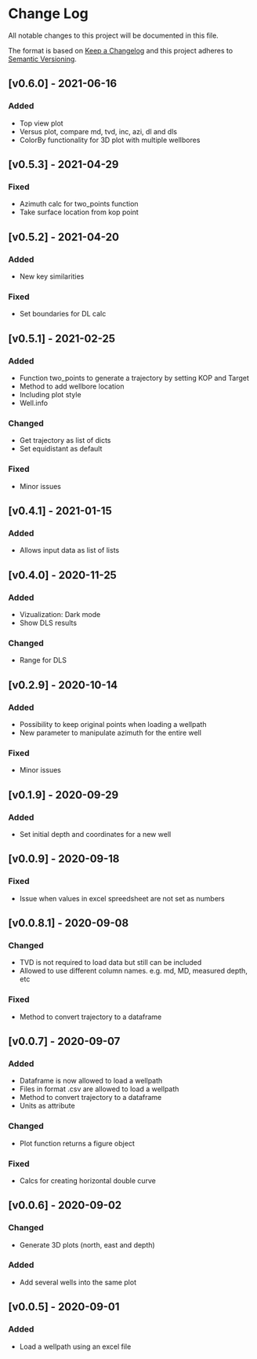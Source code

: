 # Change Log
All notable changes to this project will be documented in this file.
 
The format is based on [Keep a Changelog](http://keepachangelog.com/)
and this project adheres to [Semantic Versioning](http://semver.org/).

## [v0.6.0] - 2021-06-16
### Added
- Top view plot
- Versus plot, compare md, tvd, inc, azi, dl and dls
- ColorBy functionality for 3D plot with multiple wellbores

## [v0.5.3] - 2021-04-29
### Fixed
- Azimuth calc for two_points function
- Take surface location from kop point

## [v0.5.2] - 2021-04-20
### Added
- New key similarities
### Fixed
- Set boundaries for DL calc

## [v0.5.1] - 2021-02-25
### Added
- Function two_points to generate a trajectory by setting KOP and Target
- Method to add wellbore location
- Including plot style
- Well.info
### Changed
- Get trajectory as list of dicts
- Set equidistant as default
### Fixed
- Minor issues

## [v0.4.1] - 2021-01-15
### Added
- Allows input data as list of lists

## [v0.4.0] - 2020-11-25
### Added
- Vizualization: Dark mode
- Show DLS results
### Changed
- Range for DLS

## [v0.2.9] - 2020-10-14
### Added
- Possibility to keep original points when loading a wellpath
- New parameter to manipulate azimuth for the entire well
### Fixed
- Minor issues

## [v0.1.9] - 2020-09-29
### Added
- Set initial depth and coordinates for a new well

## [v0.0.9] - 2020-09-18
### Fixed
- Issue when values in excel spreedsheet are not set as numbers

## [v0.0.8.1] - 2020-09-08
### Changed
- TVD is not required to load data but still can be included
- Allowed to use different column names. e.g. md, MD, measured depth, etc
### Fixed
- Method to convert trajectory to a dataframe

## [v0.0.7] - 2020-09-07
### Added
- Dataframe is now allowed to load a wellpath
- Files in format .csv are allowed to load a wellpath
- Method to convert trajectory to a dataframe
- Units as attribute
### Changed
- Plot function returns a figure object
### Fixed
- Calcs for creating horizontal double curve

## [v0.0.6] - 2020-09-02
### Changed
- Generate 3D plots (north, east and depth)
### Added
- Add several wells into the same plot

## [v0.0.5] - 2020-09-01
### Added
- Load a wellpath using an excel file
